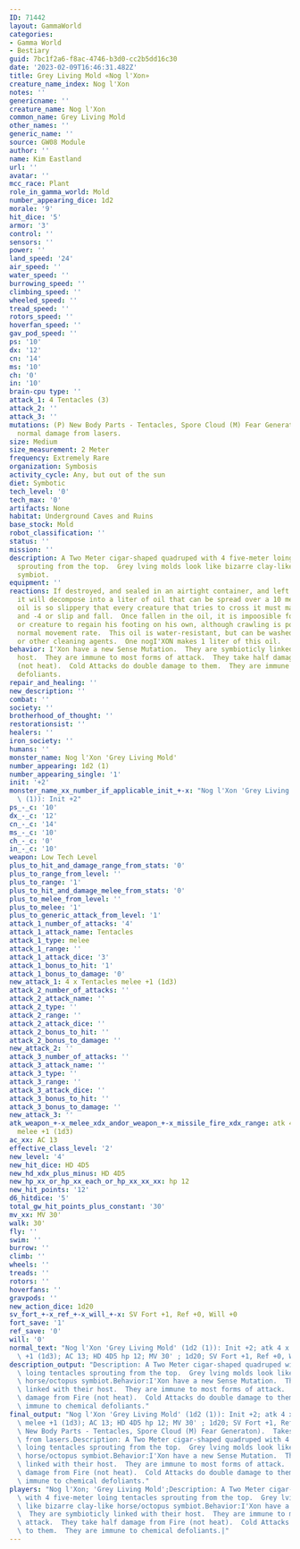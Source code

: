 ```yaml
---
ID: 71442
layout: GammaWorld
categories:
- Gamma World
- Bestiary
guid: 7bc1f2a6-f8ac-4746-b3d0-cc2b5dd16c30
date: '2023-02-09T16:46:31.482Z'
title: Grey Living Mold «Nog l'Xon»
creature_name_index: Nog l'Xon
notes: ''
genericname: ''
creature_name: Nog l'Xon
common_name: Grey Living Mold
other_names: ''
generic_name: ''
source: GW08 Module
author: ''
name: Kim Eastland
url: ''
avatar: ''
mcc_race: Plant
role_in_gamma_world: Mold
number_appearing_dice: 1d2
morale: '9'
hit_dice: '5'
armor: '3'
control: ''
sensors: ''
power: ''
land_speed: '24'
air_speed: ''
water_speed: ''
burrowing_speed: ''
climbing_speed: ''
wheeled_speed: ''
tread_speed: ''
rotors_speed: ''
hoverfan_speed: ''
gav_pod_speed: ''
ps: '10'
dx: '12'
cn: '14'
ms: '10'
ch: '0'
in: '10'
brain-cpu type: ''
attack_1: 4 Tentacles (3)
attack_2: ''
attack_3: ''
mutations: (P) New Body Parts - Tentacles, Spore Cloud (M) Fear Generaton).  Takes
  normal damage from lasers.
size: Medium
size_measurement: 2 Meter
frequency: Extremely Rare
organization: Symbosis
activity_cycle: Any, but out of the sun
diet: Symbotic
tech_level: '0'
tech_max: '0'
artifacts: None
habitat: Underground Caves and Ruins
base_stock: Mold
robot_classification: ''
status: ''
mission: ''
description: A Two Meter cigar-shaped quadruped with 4 five-meter loing tentacles
  sprouting from the top.  Grey lving molds look like bizarre clay-like horse/octopus
  symbiot.
equipment: ''
reactions: If destroyed, and sealed in an airtight container, and left for a month,
  it will decompose into a liter of oil that can be spread over a 10 meter area.  This
  oil is so slippery that every creature that tries to cross it must make a Dex Check
  and -4 or slip and fall.  Once fallen in the oil, it is impoosible for a character
  or creature to regain his footing on his own, although crawling is possible at 1/10th
  normal movement rate.  This oil is water-resistant, but can be washed off with alcohol
  or other cleaning agents.  One nogI'XON makes 1 liter of this oil.
behavior: I'Xon have a new Sense Mutation.  They are symbioticly linked with their
  host.  They are immune to most forms of attack.  They take half damage from Fire
  (not heat).  Cold Attacks do double damage to them.  They are immune to chemical
  defoliants.
repair_and_healing: ''
new_description: ''
combat: ''
society: ''
brotherhood_of_thought: ''
restorationsist: ''
healers: ''
iron_society: ''
humans: ''
monster_name: Nog l'Xon 'Grey Living Mold'
number_appearing: 1d2 (1)
number_appearing_single: '1'
init: '+2'
monster_name_xx_number_if_applicable_init_+-x: "Nog l'Xon 'Grey Living Mold' (1d2\
  \ (1)): Init +2"
ps_-_c: '10'
dx_-_c: '12'
cn_-_c: '14'
ms_-_c: '10'
ch_-_c: '0'
in_-_c: '10'
weapon: Low Tech Level
plus_to_hit_and_damage_range_from_stats: '0'
plus_to_range_from_level: ''
plus_to_range: '1'
plus_to_hit_and_damage_melee_from_stats: '0'
plus_to_melee_from_level: ''
plus_to_melee: '1'
plus_to_generic_attack_from_level: '1'
attack_1_number_of_attacks: '4'
attack_1_attack_name: Tentacles
attack_1_type: melee
attack_1_range: ''
attack_1_attack_dice: '3'
attack_1_bonus_to_hit: '1'
attack_1_bonus_to_damage: '0'
new_attack_1: 4 x Tentacles melee +1 (1d3)
attack_2_number_of_attacks: ''
attack_2_attack_name: ''
attack_2_type: ''
attack_2_range: ''
attack_2_attack_dice: ''
attack_2_bonus_to_hit: ''
attack_2_bonus_to_damage: ''
new_attack_2: ''
attack_3_number_of_attacks: ''
attack_3_attack_name: ''
attack_3_type: ''
attack_3_range: ''
attack_3_attack_dice: ''
attack_3_bonus_to_hit: ''
attack_3_bonus_to_damage: ''
new_attack_3: ''
atk_weapon_+-x_melee_xdx_andor_weapon_+-x_missile_fire_xdx_range: atk 4 x tentacles
  melee +1 (1d3)
ac_xx: AC 13
effective_class_level: '2'
new_level: '4'
new_hit_dice: HD 4D5
new_hd_xdx_plus_minus: HD 4D5
new_hp_xx_or_hp_xx_each_or_hp_xx_xx_xx: hp 12
new_hit_points: '12'
d6_hitdice: '5'
total_gw_hit_points_plus_constant: '30'
mv_xx: MV 30'
walk: 30'
fly: ''
swim: ''
burrow: ''
climb: ''
wheels: ''
treads: ''
rotors: ''
hoverfans: ''
gravpods: ''
new_action_dice: 1d20
sv_fort_+-x_ref_+-x_will_+-x: SV Fort +1, Ref +0, Will +0
fort_save: '1'
ref_save: '0'
will: '0'
normal_text: "Nog l'Xon 'Grey Living Mold' (1d2 (1)): Init +2; atk 4 x tentacles melee\
  \ +1 (1d3); AC 13; HD 4D5 hp 12; MV 30' ; 1d20; SV Fort +1, Ref +0, Will +0"
description_output: "Description: A Two Meter cigar-shaped quadruped with 4 five-meter\
  \ loing tentacles sprouting from the top.  Grey lving molds look like bizarre clay-like\
  \ horse/octopus symbiot.Behavior:I'Xon have a new Sense Mutation.  They are symbioticly\
  \ linked with their host.  They are immune to most forms of attack.  They take half\
  \ damage from Fire (not heat).  Cold Attacks do double damage to them.  They are\
  \ immune to chemical defoliants."
final_output: "Nog l'Xon 'Grey Living Mold' (1d2 (1)): Init +2; atk 4 x tentacles\
  \ melee +1 (1d3); AC 13; HD 4D5 hp 12; MV 30' ; 1d20; SV Fort +1, Ref +0, Will +0(P)\
  \ New Body Parts - Tentacles, Spore Cloud (M) Fear Generaton).  Takes normal damage\
  \ from lasers.Description: A Two Meter cigar-shaped quadruped with 4 five-meter\
  \ loing tentacles sprouting from the top.  Grey lving molds look like bizarre clay-like\
  \ horse/octopus symbiot.Behavior:I'Xon have a new Sense Mutation.  They are symbioticly\
  \ linked with their host.  They are immune to most forms of attack.  They take half\
  \ damage from Fire (not heat).  Cold Attacks do double damage to them.  They are\
  \ immune to chemical defoliants."
players: "Nog l'Xon; 'Grey Living Mold';Description: A Two Meter cigar-shaped quadruped\
  \ with 4 five-meter loing tentacles sprouting from the top.  Grey lving molds look\
  \ like bizarre clay-like horse/octopus symbiot.Behavior:I'Xon have a new Sense Mutation.\
  \  They are symbioticly linked with their host.  They are immune to most forms of\
  \ attack.  They take half damage from Fire (not heat).  Cold Attacks do double damage\
  \ to them.  They are immune to chemical defoliants.|"
---
```

</br>